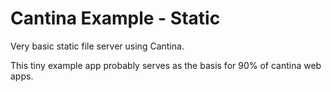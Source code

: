 Cantina Example - Static
========================

Very basic static file server using Cantina.

This tiny example app probably serves as the basis for 90% of cantina web apps.
